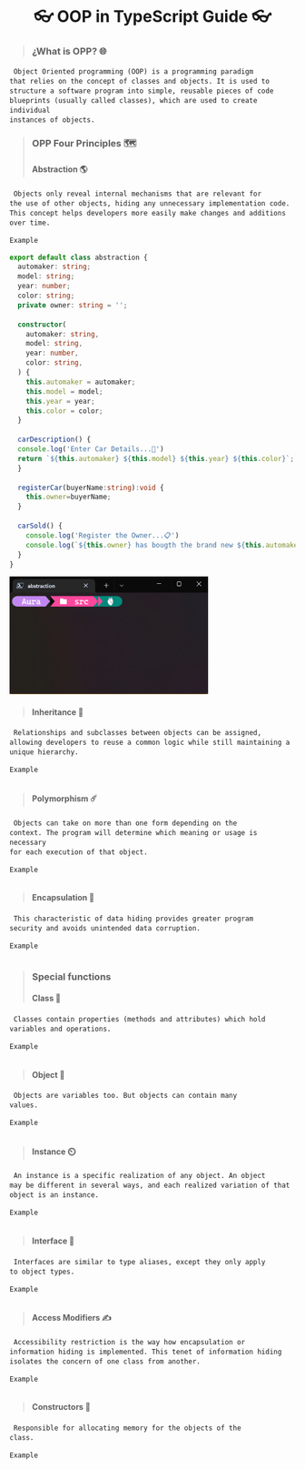<h1 align="center"> 👓 OOP in TypeScript Guide 👓 </h1>

>### ¿What is OPP? 🌐
<code> Object Oriented programming (OOP) is a programming paradigm that relies on the concept of classes and objects. It is used to structure a software program into simple, reusable pieces of code blueprints (usually called classes), which are used to create individual instances of objects. </code>

>### OPP Four Principles 🗺️
>#### Abstraction 🌎
<code> Objects only reveal internal mechanisms that are relevant for the use of other objects, hiding any unnecessary implementation code. This concept helps developers more easily make changes and additions over time. </code>

`Example`
```typescript 
export default class abstraction {
  automaker: string;
  model: string;
  year: number;
  color: string;
  private owner: string = '';

  constructor(
    automaker: string,
    model: string,
    year: number,
    color: string,
  ) {
    this.automaker = automaker;
    this.model = model;
    this.year = year;
    this.color = color;
  } 

  carDescription() {
  console.log('Enter Car Details...🚗')
  return `${this.automaker} ${this.model} ${this.year} ${this.color}`;
  }

  registerCar(buyerName:string):void {
    this.owner=buyerName;
  }

  carSold() {
    console.log('Register the Owner...📋')
    console.log(`${this.owner} has bougth the brand new ${this.automaker} ${this.model} ${this.year}!!`);
  }
}
```
<img src="/May/assets/abstraction.gif" alt="Abstraction" width="350">

>#### Inheritance 👥
<code> Relationships and subclasses between objects can be assigned, allowing developers to reuse a common logic while still maintaining a unique hierarchy.</code>

`Example`
```typescript 
```

>#### Polymorphism ☄️  
<code> Objects can take on more than one form depending on the context. The program will determine which meaning or usage is necessary for each execution of that object. </code>

`Example`
```typescript 
```

>#### Encapsulation 🧱
<code> This characteristic of data hiding provides greater program security and avoids unintended data corruption. </code>  

`Example`
```typescript 
```

>### Special functions 
>#### Class 📰
<code> Classes contain properties (methods and attributes) which hold variables and operations.</code>

`Example`
```typescript 
```

>#### Object 🚨
<code> Objects are variables too. But objects can contain many values. </code>

`Example`
```typescript 
```

>#### Instance ⏲️
<code> An instance is a specific realization of any object. An object may be different in several ways, and each realized variation of that object is an instance. </code>

`Example`
```typescript 
```

>#### Interface 📝
<code> Interfaces are similar to type aliases, except they only apply to object types. </code>

`Example`
```typescript 
```

>#### Access Modifiers ✍️
<code> Accessibility restriction is the way how encapsulation or information hiding is implemented. This tenet of information hiding isolates the concern of one class from another. </code>

`Example`
```typescript 
```

>#### Constructors 🚧
<code> Responsible for allocating memory for the objects of the class. </code>

`Example`
```typescript 
```
